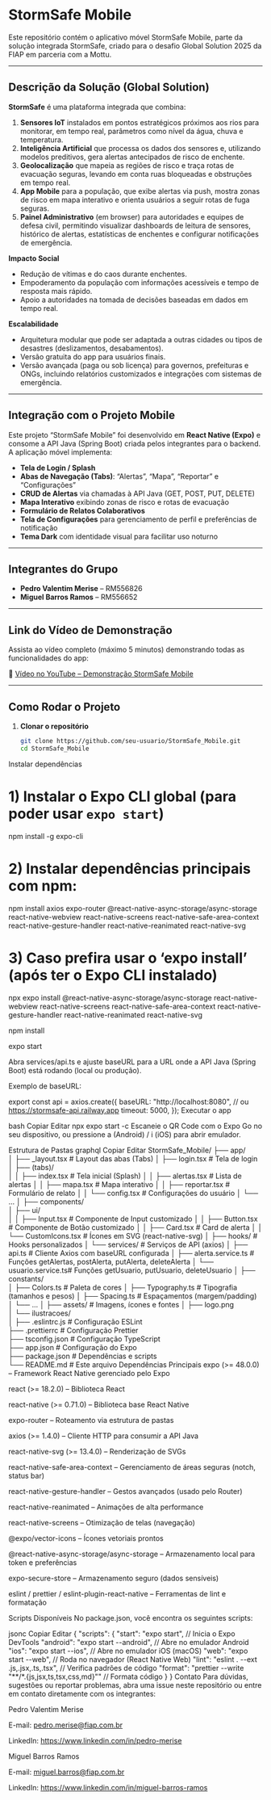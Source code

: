 # StormSafe Mobile

Este repositório contém o aplicativo móvel StormSafe Mobile, parte da solução integrada StormSafe, criado para o desafio Global Solution 2025 da FIAP em parceria com a Mottu.

---

## Descrição da Solução (Global Solution)

**StormSafe** é uma plataforma integrada que combina:

1. **Sensores IoT** instalados em pontos estratégicos próximos aos rios para monitorar, em tempo real, parâmetros como nível da água, chuva e temperatura.  
2. **Inteligência Artificial** que processa os dados dos sensores e, utilizando modelos preditivos, gera alertas antecipados de risco de enchente.  
3. **Geolocalização** que mapeia as regiões de risco e traça rotas de evacuação seguras, levando em conta ruas bloqueadas e obstruções em tempo real.  
4. **App Mobile** para a população, que exibe alertas via push, mostra zonas de risco em mapa interativo e orienta usuários a seguir rotas de fuga seguras.  
5. **Painel Administrativo** (em browser) para autoridades e equipes de defesa civil, permitindo visualizar dashboards de leitura de sensores, histórico de alertas, estatísticas de enchentes e configurar notificações de emergência.

**Impacto Social**  
- Redução de vítimas e do caos durante enchentes.  
- Empoderamento da população com informações acessíveis e tempo de resposta mais rápido.  
- Apoio a autoridades na tomada de decisões baseadas em dados em tempo real.

**Escalabilidade**  
- Arquitetura modular que pode ser adaptada a outras cidades ou tipos de desastres (deslizamentos, desabamentos).  
- Versão gratuita do app para usuários finais.  
- Versão avançada (paga ou sob licença) para governos, prefeituras e ONGs, incluindo relatórios customizados e integrações com sistemas de emergência.

---

## Integração com o Projeto Mobile

Este projeto “StormSafe Mobile” foi desenvolvido em **React Native (Expo)** e consome a API Java (Spring Boot) criada pelos integrantes para o backend. A aplicação móvel implementa:

- **Tela de Login / Splash**  
- **Abas de Navegação (Tabs)**: “Alertas”, “Mapa”, “Reportar” e “Configurações”  
- **CRUD de Alertas** via chamadas à API Java (GET, POST, PUT, DELETE)  
- **Mapa Interativo** exibindo zonas de risco e rotas de evacuação  
- **Formulário de Relatos Colaborativos**  
- **Tela de Configurações** para gerenciamento de perfil e preferências de notificação  
- **Tema Dark** com identidade visual para facilitar uso noturno

---

## Integrantes do Grupo

- **Pedro Valentim Merise** – RM556826  
- **Miguel Barros Ramos** – RM556652  

---

## Link do Vídeo de Demonstração

Assista ao vídeo completo (máximo 5 minutos) demonstrando todas as funcionalidades do app:

🎥 [Vídeo no YouTube – Demonstração StormSafe Mobile](https://youtu.be/SEU_LINK_DO_VIDEO)

---

## Como Rodar o Projeto

1. **Clonar o repositório**  
   ```bash
   git clone https://github.com/seu-usuario/StormSafe_Mobile.git
   cd StormSafe_Mobile
Instalar dependências

# 1) Instalar o Expo CLI global (para poder usar `expo start`)
npm install -g expo-cli

# 2) Instalar dependências principais com npm:
npm install axios expo-router @react-native-async-storage/async-storage react-native-webview react-native-screens react-native-safe-area-context react-native-gesture-handler react-native-reanimated react-native-svg

# 3) Caso prefira usar o ‘expo install’ (após ter o Expo CLI instalado)
npx expo install @react-native-async-storage/async-storage react-native-webview react-native-screens react-native-safe-area-context react-native-gesture-handler react-native-reanimated react-native-svg

npm install

expo start



Abra services/api.ts e ajuste baseURL para a URL onde a API Java (Spring Boot) está rodando (local ou produção).

Exemplo de baseURL:


export const api = axios.create({
  baseURL: "http://localhost:8080", // ou https://stormsafe-api.railway.app
  timeout: 5000,
});
Executar o app

bash
Copiar
Editar
npx expo start -c
Escaneie o QR Code com o Expo Go no seu dispositivo, ou pressione a (Android) / i (iOS) para abrir emulador.

Estrutura de Pastas
graphql
Copiar
Editar
StormSafe_Mobile/
├── app/  
│   ├── _layout.tsx           # Layout das abas (Tabs)
│   ├── login.tsx             # Tela de login
│   ├── (tabs)/  
│   │   ├── index.tsx         # Tela inicial (Splash)
│   │   ├── alertas.tsx       # Lista de alertas
│   │   ├── mapa.tsx          # Mapa interativo
│   │   ├── reportar.tsx      # Formulário de relato
│   │   └── config.tsx        # Configurações do usuário
│   └── ...
│
├── components/  
│   ├── ui/  
│   │   ├── Input.tsx         # Componente de Input customizado
│   │   ├── Button.tsx        # Componente de Botão customizado
│   │   ├── Card.tsx          # Card de alerta
│   │   └── CustomIcons.tsx   # Ícones em SVG (react-native-svg)
│   ├── hooks/                # Hooks personalizados
│   └── services/             # Serviços de API (axios)
│       ├── api.ts            # Cliente Axios com baseURL configurada
│       ├── alerta.service.ts # Funções getAlertas, postAlerta, putAlerta, deleteAlerta
│       └── usuario.service.ts# Funções getUsuario, putUsuario, deleteUsuario
│
├── constants/  
│   ├── Colors.ts             # Paleta de cores
│   ├── Typography.ts         # Tipografia (tamanhos e pesos)
│   ├── Spacing.ts            # Espaçamentos (margem/padding)
│   └── ...
│
├── assets/                   # Imagens, ícones e fontes
│   ├── logo.png  
│   └── ilustracoes/  
│
├── .eslintrc.js              # Configuração ESLint  
├── .prettierrc               # Configuração Prettier  
├── tsconfig.json             # Configuração TypeScript  
├── app.json                  # Configuração do Expo  
├── package.json              # Dependências e scripts  
└── README.md                 # Este arquivo
Dependências Principais
expo (>= 48.0.0) – Framework React Native gerenciado pelo Expo

react (>= 18.2.0) – Biblioteca React

react-native (>= 0.71.0) – Biblioteca base React Native

expo-router – Roteamento via estrutura de pastas

axios (>= 1.4.0) – Cliente HTTP para consumir a API Java

react-native-svg (>= 13.4.0) – Renderização de SVGs

react-native-safe-area-context – Gerenciamento de áreas seguras (notch, status bar)

react-native-gesture-handler – Gestos avançados (usado pelo Router)

react-native-reanimated – Animações de alta performance

react-native-screens – Otimização de telas (navegação)

@expo/vector-icons – Ícones vetoriais prontos

@react-native-async-storage/async-storage – Armazenamento local para token e preferências

expo-secure-store – Armazenamento seguro (dados sensíveis)

eslint / prettier / eslint-plugin-react-native – Ferramentas de lint e formatação

Scripts Disponíveis
No package.json, você encontra os seguintes scripts:

jsonc
Copiar
Editar
{
  "scripts": {
    "start": "expo start",                // Inicia o Expo DevTools
    "android": "expo start --android",    // Abre no emulador Android
    "ios": "expo start --ios",            // Abre no emulador iOS (macOS)
    "web": "expo start --web",            // Roda no navegador (React Native Web)
    "lint": "eslint . --ext .js,.jsx,.ts,.tsx",     // Verifica padrões de código
    "format": "prettier --write \"**/*.{js,jsx,ts,tsx,css,md}\"" // Formata código
  }
}
Contato
Para dúvidas, sugestões ou reportar problemas, abra uma issue neste repositório ou entre em contato diretamente com os integrantes:

Pedro Valentim Merise

E-mail: pedro.merise@fiap.com.br

LinkedIn: https://www.linkedin.com/in/pedro-merise

Miguel Barros Ramos

E-mail: miguel.barros@fiap.com.br

LinkedIn: https://www.linkedin.com/in/miguel-barros-ramos

